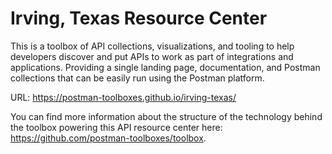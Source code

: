 # Irving, Texas Resource Center
This is a toolbox of API collections, visualizations, and tooling to help developers discover and put APIs to work as part of integrations and applications. Providing a single landing page, documentation, and Postman collections that can be easily run using the Postman platform.

URL: https://postman-toolboxes.github.io/irving-texas/

You can find more information about the structure of the technology behind the toolbox powering this API resource center here: https://github.com/postman-toolboxes/toolbox.
